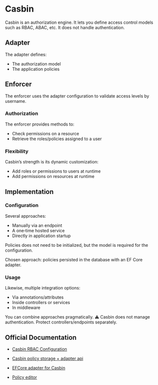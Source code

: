 # Casbin
Casbin is an authorization engine. It lets you define access control models such as RBAC, ABAC, etc. It does not handle authentication.

## Adapter
The adapter defines:
- The authorization model
- The application policies

## Enforcer
The enforcer uses the adapter configuration to validate access levels by username.

### Authorization
The enforcer provides methods to:
- Check permissions on a resource
- Retrieve the roles/policies assigned to a user

### Flexibility
Casbin’s strength is its dynamic customization:
- Add roles or permissions to users at runtime
- Add permissions on resources at runtime

## Implementation

### Configuration
Several approaches:
- Manually via an endpoint
- A one‑time hosted service
- Directly in application startup

Policies does not need to be initialized, but the model is required for the configuration.

Chosen approach: policies persisted in the database with an EF Core adapter.

### Usage
Likewise, multiple integration options:
- Via annotations/attributes
- Inside controllers or services
- In middleware

You can combine approaches pragmatically.
⚠ Casbin does not manage authentication. Protect controllers/endpoints separately.

## Official Documentation
- [Casbin RBAC Configuration](#https://casbin.org/docs/rbac)
- [Casbin policy storage + adapter api](#https://casbin.org/docs/policy-storage)

- [EFCore adapter for Casbin](#https://github.com/casbin-net/EFCore-Adapter)

- [Policy editor](#https://editor.casbin.org/)